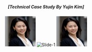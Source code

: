 <div style='text-align:center'>
<h5>[Technical Case Study By Yujin Kim]</h5>
<img src="assets/images/bio-photo.jpg" alt="Bio-Photo" width="100" height="100">
<img src="yujinkim23.github.io/assets/images/Slide-1.jpg" alt="Slide-1" width="100" height="100">
<img src="assets/images/bio-photo.jpg" alt="Bio-Photo" width="100" height="100">
</a>
</div><br><br><br>
